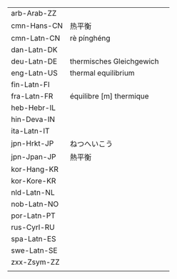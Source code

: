 | | | |
|-|-|-|
| arb-Arab-ZZ |  |  |
| cmn-Hans-CN | 热平衡 |  |
| cmn-Latn-CN | rè pínghéng |  |
| dan-Latn-DK |  |  |
| deu-Latn-DE | thermisches Gleichgewich |  |
| eng-Latn-US | thermal equilibrium |  |
| fin-Latn-FI |  |  |
| fra-Latn-FR | équilibre [m] thermique |  |
| heb-Hebr-IL |  |  |
| hin-Deva-IN |  |  |
| ita-Latn-IT |  |  |
| jpn-Hrkt-JP | ねつへいこう |  |
| jpn-Jpan-JP | 熱平衡 |  |
| kor-Hang-KR |  |  |
| kor-Kore-KR |  |  |
| nld-Latn-NL |  |  |
| nob-Latn-NO |  |  |
| por-Latn-PT |  |  |
| rus-Cyrl-RU |  |  |
| spa-Latn-ES |  |  |
| swe-Latn-SE |  |  |
| zxx-Zsym-ZZ |  |  |
|  |  |  |